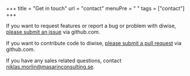 +++
title = "Get in touch"
url = "contact"
menuPre = "<i class='fas fa-at'></i> "
tags = ["contact"]
+++

If you want to request features or report a bug or problem with diwise, [please submit an issue](/getting-started/how-to/submit-issues/) via github.com.

If you want to contribute code to diwise, [please submit a pull request](/getting-started/how-to/submit-pr/) via github.com.

If you have any sales related questions, contact niklas.morlin@masarinconsulting.se.

